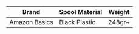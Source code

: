 | Brand | Spool Material | Weight |
| -------- | --------- | -------- |
| Amazon Basics | Black Plastic | 248gr~ |
